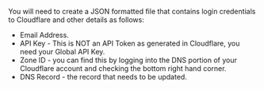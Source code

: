 You will need to create a JSON formatted file that contains login credentials to Cloudflare and other details as follows:
- Email Address.
- API Key - This is NOT an API Token as generated in Cloudflare, you need your Global API Key.
- Zone ID - you can find this by logging into the DNS portion of your Cloudflare account and checking the bottom right hand corner.
- DNS Record - the record that needs to be updated.
